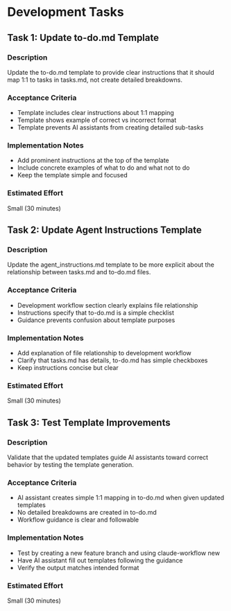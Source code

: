# Development Tasks

## Task 1: Update to-do.md Template

### Description
Update the to-do.md template to provide clear instructions that it should map 1:1 to tasks in tasks.md, not create detailed breakdowns.

### Acceptance Criteria
- Template includes clear instructions about 1:1 mapping
- Template shows example of correct vs incorrect format
- Template prevents AI assistants from creating detailed sub-tasks

### Implementation Notes
- Add prominent instructions at the top of the template
- Include concrete examples of what to do and what not to do
- Keep the template simple and focused

### Estimated Effort
Small (30 minutes)

## Task 2: Update Agent Instructions Template

### Description
Update the agent_instructions.md template to be more explicit about the relationship between tasks.md and to-do.md files.

### Acceptance Criteria
- Development workflow section clearly explains file relationship
- Instructions specify that to-do.md is a simple checklist
- Guidance prevents confusion about template purposes

### Implementation Notes
- Add explanation of file relationship to development workflow
- Clarify that tasks.md has details, to-do.md has simple checkboxes
- Keep instructions concise but clear

### Estimated Effort
Small (30 minutes)

## Task 3: Test Template Improvements

### Description
Validate that the updated templates guide AI assistants toward correct behavior by testing the template generation.

### Acceptance Criteria
- AI assistant creates simple 1:1 mapping in to-do.md when given updated templates
- No detailed breakdowns are created in to-do.md
- Workflow guidance is clear and followable

### Implementation Notes
- Test by creating a new feature branch and using claude-workflow new
- Have AI assistant fill out templates following the guidance
- Verify the output matches intended format

### Estimated Effort
Small (30 minutes)
